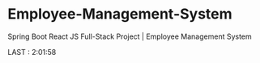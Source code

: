 # Employee-Management-System

Spring Boot React JS Full-Stack Project | Employee Management System

LAST : 2:01:58
